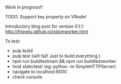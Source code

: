 Work in progress!!

TODO:
Support key property on VNode!

Introductory blog post for version 0.1.1: 
http://frigoeu.github.io/vdomworker.html

To test:
* pulp build
* pulp test (will fail! Just to build everything.)
* npm run buildtestmain && npm run buildtestworker
* host statictest/ (eg: python -m SimpleHTTPServer)
* navigate to localhost:8000
* check console
